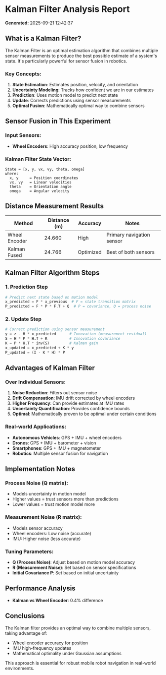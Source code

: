 # Kalman Filter Analysis Report

**Generated:** 2025-09-21 12:42:37

## What is a Kalman Filter?

The Kalman Filter is an optimal estimation algorithm that combines multiple sensor measurements to produce the best possible estimate of a system's state. It's particularly powerful for sensor fusion in robotics.

### Key Concepts:

1. **State Estimation**: Estimates position, velocity, and orientation
2. **Uncertainty Modeling**: Tracks how confident we are in our estimates
3. **Prediction**: Uses motion model to predict next state
4. **Update**: Corrects predictions using sensor measurements
5. **Optimal Fusion**: Mathematically optimal way to combine sensors

## Sensor Fusion in This Experiment

### Input Sensors:
- **Wheel Encoders**: High accuracy position, low frequency
### Kalman Filter State Vector:
```
State = [x, y, vx, vy, theta, omega]
where:
  x, y     = Position coordinates
  vx, vy   = Linear velocities
  theta    = Orientation angle
  omega    = Angular velocity
```

## Distance Measurement Results

| Method | Distance (m) | Accuracy | Notes |
|--------|--------------|----------|-------|
| Wheel Encoder | 24.660 | High | Primary navigation sensor |
| Kalman Fused | 24.766 | Optimized | Best of both sensors |

## Kalman Filter Algorithm Steps

### 1. Prediction Step
```python
# Predict next state based on motion model
x_predicted = F * x_previous  # F = state transition matrix
P_predicted = F * P * F.T + Q  # P = covariance, Q = process noise
```

### 2. Update Step
```python
# Correct prediction using sensor measurement
y = z - H * x_predicted      # Innovation (measurement residual)
S = H * P * H.T + R          # Innovation covariance
K = P * H.T * inv(S)         # Kalman gain
x_updated = x_predicted + K * y
P_updated = (I - K * H) * P
```

## Advantages of Kalman Filter

### Over Individual Sensors:
1. **Noise Reduction**: Filters out sensor noise
2. **Drift Compensation**: IMU drift corrected by wheel encoders
3. **Higher Frequency**: Can provide estimates at IMU rates
4. **Uncertainty Quantification**: Provides confidence bounds
5. **Optimal**: Mathematically proven to be optimal under certain conditions

### Real-world Applications:
- **Autonomous Vehicles**: GPS + IMU + wheel encoders
- **Drones**: GPS + IMU + barometer + vision
- **Smartphones**: GPS + IMU + magnetometer
- **Robotics**: Multiple sensor fusion for navigation

## Implementation Notes

### Process Noise (Q matrix):
- Models uncertainty in motion model
- Higher values = trust sensors more than predictions
- Lower values = trust motion model more

### Measurement Noise (R matrix):
- Models sensor accuracy
- Wheel encoders: Low noise (accurate)
- IMU: Higher noise (less accurate)

### Tuning Parameters:
- **Q (Process Noise)**: Adjust based on motion model accuracy
- **R (Measurement Noise)**: Set based on sensor specifications
- **Initial Covariance P**: Set based on initial uncertainty

## Performance Analysis

- **Kalman vs Wheel Encoder**: 0.4% difference

## Conclusions

The Kalman filter provides an optimal way to combine multiple sensors, taking advantage of:
- Wheel encoder accuracy for position
- IMU high-frequency updates
- Mathematical optimality under Gaussian assumptions

This approach is essential for robust mobile robot navigation in real-world environments.
